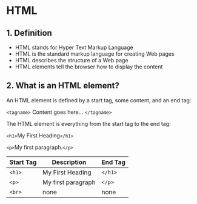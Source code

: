 # HTML

## 1. Definition

- HTML stands for Hyper Text Markup Language
- HTML is the standard markup language for creating Web pages
- HTML describes the structure of a Web page
- HTML elements tell the browser how to display the content

## 2. What is an HTML element?

An HTML element is defined by a start tag, some content, and an end tag:

`<tagname>` Content goes here... `</tagname>`

The HTML element is everything from the start tag to the end tag:

`<h1>`My First Heading`</h1>`

`<p>`My first paragraph.`</p>`

| Start Tag | Description | End Tag |
| --- | --- | --- |
| `<h1>` | My First Heading | `</h1>` |
| `<p>` | My first paragraph | `</p>` |
| `<br>` |	none | none |
